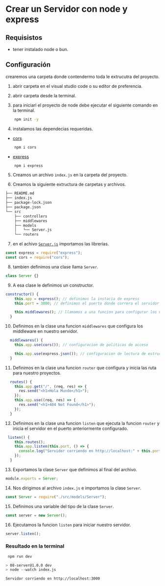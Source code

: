 # Crear un Servidor con node y express

## Requisistos

- tener instalado node o bun.

## Configuración

crearemos una carpeta donde contendermo toda le extrucutra del proyecto.

1. abrir carpeta en el visual studio code o su editor de preferencia.

2. abrir carpeta desde la terminal.

3. para iniciarl el proyecto de node debe ejecutar el siguiente comando en la terminal.

```sh
    npm init -y
```

4. instalamos las dependecias requeridas.

- [cors]("https://www.npmjs.com/package/cors")

```sh
    npm i cors
```

- [express]("https://www.npmjs.com/package/express")

```sh
    npm i express
```

5. Creamos un archivo `index.js` en la carpeta del proyecto.

6. Creamos la siguiente extructura de carpetas y archivos.

```sh
├── README.md
├── index.js
├── package-lock.json
├── package.json
└── src
    ├── controllers
    ├── middlewares
    ├── models
    │   └── Server.js
    └── routers
```

7. en el achivo [`Server.js`]("/src/models/Server.js") importamos las librerias.

```js
const express = require("express");
const cors = require("cors");
```

8. tambien definimos una clase llama `Server`.

```js
class Server {}
```

9. A esa clase le definimos un constructor.

```js
constructor() {
    this.app = express(); // definimos la instacia de express
    this.port = 3000; // definimos el puerto donde correra el servidor

    this.middlewares(); // llamamos a una funcion para configurar los middleware en en la instacia del servidor
  }
```

10. Definimos en la clase una funcion `middlewares` que configura los middleware en nuestro servidor.

```js
  middlewares() {
    this.app.use(cors()); // configuracion de politicas de acceso

    this.app.use(express.json()); // configuracion de lectura de estructura tipo JSON
  }

```

11. Definimos en la clase una funcion `router` que configura y inicia las ruta para nuestro proyectos.

```js
  routes() {
    this.app.get("/", (req, res) => {
      res.send("<h1>Hola Mundo</h1>");
    });
    this.app.use((req, res) => {
      res.send("<h1>404 Not Found</h1>");
    });
  }
```

12. Definimos en la clase una funcion `listen` que ejecuta la funcion `router` y inicia el servidor en el puerto anteriormente configurado.

```js
 listen() {
    this.routes();
    this.app.listen(this.port, () => {
      console.log("Servidor corriendo en http://localhost:" + this.port);
    });
  }
```

13. Exportamos la clase `Server` que definimos al final del archivo.

```js
module.exports = Server;
```

14. Nos dirigimos al archivo `index.js` e importamos la clase `Server`.

```js
const Server = require("./src/models/Server");
```

15. Definimos una variable del tipo de la clase `Server`.

```js
const server = new Server();
```

16. Ejecutamos la funcion `listen` para iniciar nuestro servidor.

```js
server.listen();
```

### Resultado en la terminal

```sh
 npm run dev

> 08-server@1.0.0 dev
> node --watch index.js

Servidor corriendo en http://localhost:3000
```

